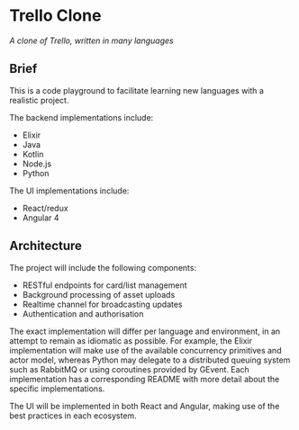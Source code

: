 # Trello Clone
_A clone of Trello, written in many languages_

## Brief

This is a code playground to facilitate learning new languages with a realistic project.

The backend implementations include:

* Elixir
* Java
* Kotlin
* Node.js
* Python

The UI implementations include:

* React/redux
* Angular 4

## Architecture

The project will include the following components:

* RESTful endpoints for card/list management
* Background processing of asset uploads
* Realtime channel for broadcasting updates
* Authentication and authorisation

The exact implementation will differ per language and environment, in an attempt to remain as idiomatic as possible. For example, the Elixir implementation will make use of the available concurrency primitives and actor model, whereas Python may delegate to a distributed queuing system such as RabbitMQ or using coroutines provided by GEvent. Each implementation has a corresponding README with more detail about the specific implementations.

The UI will be implemented in both React and Angular, making use of the best practices in each ecosystem.
